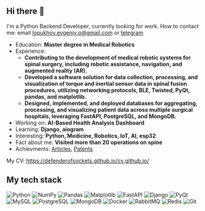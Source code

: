 ## Hi there 👋
I'm a Python Backend Developer, currently looking for work.
How to contact me: email [lopukhov.evgeniy.o@gmail.com](mailto:lopukhov.evgeniy.o@gmail.com) or [telegram](https://t.me/lopukhov_evgenii)

- Education: **Master degree in Medical Robotics**
- Experience:
    - **Contributing to the development of medical robotic systems for spinal surgery, including robotic assistance, navigation, and augmented reality (AR).**
    - **Developed a software solution for data collection, processing, and visualization of torque and inertial sensor data in spinal fusion procedures, utilizing networking protocols, BLE, Twisted, PyQt, pandas, and matplotlib.**
    - **Designed, implemented, and deployed databases for aggregating, processing, and visualizing patient data across multiple surgical hospitals, leveraging FastAPI, PostgreSQL, and MongoDB.**
- Working on: **AI-Based Health Analysis Dashboard**
- Learning: **Django, aiogram**
- Interesting: **Python, Medicine, Robotics, IoT, AI, esp32**
- Fact about me: **Visited more than 20 operations on spine**
- Achievments: [Articles](https://www.researchgate.net/profile/Evgenii-Olegovich/research), [Patents](https://patents.google.com/?inventor=%D0%95%D0%B2%D0%B3%D0%B5%D0%BD%D0%B8%D0%B9+%D0%9E%D0%BB%D0%B5%D0%B3%D0%BE%D0%B2%D0%B8%D1%87+%D0%9B%D0%BE%D0%BF%D1%83%D1%85%D0%BE%D0%B2)

My CV: https://defenderofsockets.github.io/cv.github.io/

## My tech stack
![Python](https://img.shields.io/badge/-Python-3776AB?style=flat&logo=python&logoColor=white)
![NumPy](https://img.shields.io/badge/-NumPy-013243?style=flat&logo=numpy&logoColor=white)
![Pandas](https://img.shields.io/badge/-Pandas-150458?style=flat&logo=pandas&logoColor=white)
![Matplotlib](https://img.shields.io/badge/-Matplotlib-11557C?style=flat&logo=matplotlib&logoColor=white)
![FastAPI](https://img.shields.io/badge/-FastAPI-009688?style=flat&logo=fastapi&logoColor=white)
![Django](https://img.shields.io/badge/-Django-092E20?style=flat&logo=django&logoColor=white)
![PyQt](https://img.shields.io/badge/-PyQt-41CD52?style=flat&logo=qt&logoColor=white)
![MySQL](https://img.shields.io/badge/-MySQL-4479A1?style=flat&logo=mysql&logoColor=white)
![PostgreSQL](https://img.shields.io/badge/-PostgreSQL-336791?style=flat&logo=postgresql&logoColor=white)
![MongoDB](https://img.shields.io/badge/-MongoDB-47A248?style=flat&logo=mongodb&logoColor=white)
![Docker](https://img.shields.io/badge/-Docker-2496ED?style=flat&logo=docker&logoColor=white)
![RabbitMQ](https://img.shields.io/badge/-RabbitMQ-FF6600?style=flat&logo=rabbitmq&logoColor=white)
![Redis](https://img.shields.io/badge/-Redis-DC382D?style=flat&logo=redis&logoColor=white)
![Git](https://img.shields.io/badge/-Git-F05032?style=flat&logo=git&logoColor=white)

